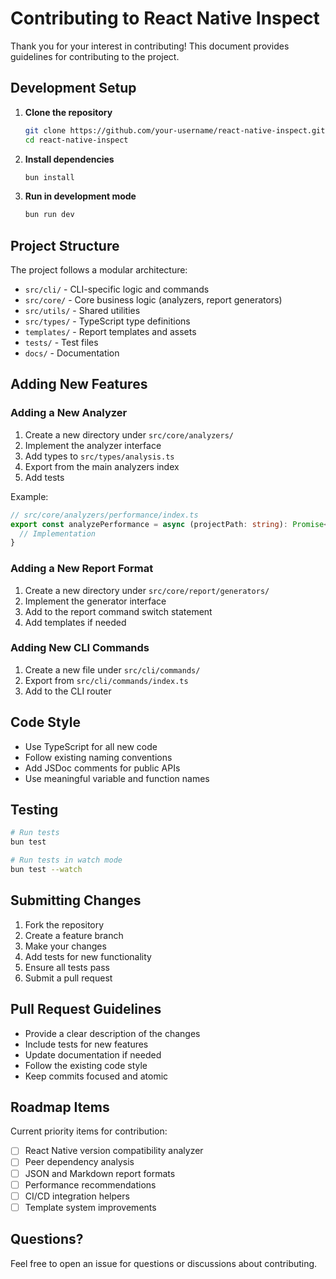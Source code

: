 # Contributing to React Native Inspect

Thank you for your interest in contributing! This document provides guidelines for contributing to the project.

## Development Setup

1. **Clone the repository**
   ```bash
   git clone https://github.com/your-username/react-native-inspect.git
   cd react-native-inspect
   ```

2. **Install dependencies**
   ```bash
   bun install
   ```

3. **Run in development mode**
   ```bash
   bun run dev
   ```

## Project Structure

The project follows a modular architecture:

- `src/cli/` - CLI-specific logic and commands
- `src/core/` - Core business logic (analyzers, report generators)
- `src/utils/` - Shared utilities
- `src/types/` - TypeScript type definitions
- `templates/` - Report templates and assets
- `tests/` - Test files
- `docs/` - Documentation

## Adding New Features

### Adding a New Analyzer

1. Create a new directory under `src/core/analyzers/`
2. Implement the analyzer interface
3. Add types to `src/types/analysis.ts`
4. Export from the main analyzers index
5. Add tests

Example:
```typescript
// src/core/analyzers/performance/index.ts
export const analyzePerformance = async (projectPath: string): Promise<PerformanceAnalysisResult> => {
  // Implementation
}
```

### Adding a New Report Format

1. Create a new directory under `src/core/report/generators/`
2. Implement the generator interface
3. Add to the report command switch statement
4. Add templates if needed

### Adding New CLI Commands

1. Create a new file under `src/cli/commands/`
2. Export from `src/cli/commands/index.ts`
3. Add to the CLI router

## Code Style

- Use TypeScript for all new code
- Follow existing naming conventions
- Add JSDoc comments for public APIs
- Use meaningful variable and function names

## Testing

```bash
# Run tests
bun test

# Run tests in watch mode
bun test --watch
```

## Submitting Changes

1. Fork the repository
2. Create a feature branch
3. Make your changes
4. Add tests for new functionality
5. Ensure all tests pass
6. Submit a pull request

## Pull Request Guidelines

- Provide a clear description of the changes
- Include tests for new features
- Update documentation if needed
- Follow the existing code style
- Keep commits focused and atomic

## Roadmap Items

Current priority items for contribution:

- [ ] React Native version compatibility analyzer
- [ ] Peer dependency analysis
- [ ] JSON and Markdown report formats
- [ ] Performance recommendations
- [ ] CI/CD integration helpers
- [ ] Template system improvements

## Questions?

Feel free to open an issue for questions or discussions about contributing. 